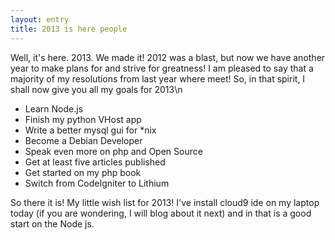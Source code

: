 ```yaml
---
layout: entry
title: 2013 is here people
---
```


Well, it's here.  2013.  We made it!  2012 was a blast, but now we have another year to make plans for and strive for greatness!  I am pleased to say that a majority of my resolutions from last year where meet!  So, in that spirit, I shall now give you all my goals for 2013\n
  * Learn Node.js 
  * Finish my python VHost app
  * Write a better mysql gui for *nix
  * Become a Debian Developer 
  * Speak even more on php and Open Source
  * Get at least five articles published 
  * Get started on my php book 
  * Switch from CodeIgniter to Lithium


So there it is!  My little wish list for 2013!
I've install cloud9 ide on my laptop today (if you are wondering, I will blog about it next) and in that is a good start on the Node js. 
